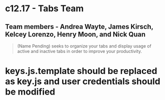 # c12.17 - Tabs Team

## Team members - Andrea Wayte, James Kirsch, Kelcey Lorenzo, Henry Moon, and Nick Quan

> (Name Pending) seeks to organize your tabs and display usage of active and inactive tabs in order to improve your productivity.


# keys.js.template should be replaced as key.js and user credentials should be modified